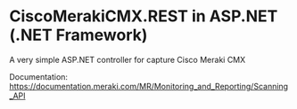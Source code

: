 # CiscoMerakiCMX.REST in ASP.NET (.NET Framework)

A very simple ASP.NET controller for capture Cisco Meraki CMX 

Documentation: 
https://documentation.meraki.com/MR/Monitoring_and_Reporting/Scanning_API

